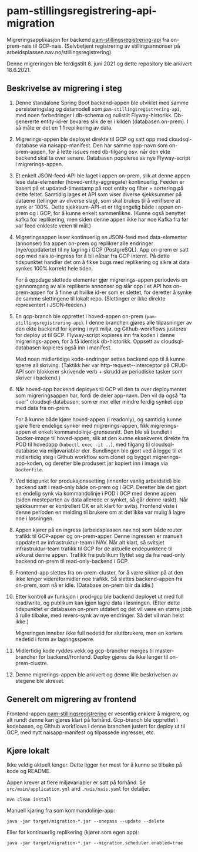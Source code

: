 # pam-stillingsregistrering-api-migration

Migreringsapplikasjon for backend
[pam-stillingsregistrering-api](https://github.com/navikt/pam-stillingsregistrering-api/)
fra on-prem-nais til GCP-nais. (Selvbetjent registrering av stillingsannonser på
arbeidsplassen.nav.no/stillingsregistrering).

Denne migreringen ble ferdigstilt 8. juni 2021 og dette repository ble arkivert 18.6.2021.


## Beskrivelse av migrering i steg

1. Denne standalone Spring Boot backend-appen ble utviklet med samme
   persisteringslag og datamodell som `pam-stillingsregistrering-api`, med noen
   forbedringer i db-schema og nullstilt Flyway-historikk. Db-genererte
   entity-id-er bevares slik de er i kilden (databasen on-prem). I så måte er
   det en 1:1 replikering av data.

2. Migrerings-appen ble deployet direkte til GCP og satt opp med
   cloudsql-database via naisapp-manifest. Den har samme app-navn som
   on-prem-appen, for å lette issues med db-tilgang osv. når den ekte backend
   skal ta over senere. Databasen populeres av nye Flyway-script i
   migrerings-appen.

3. Et enkelt JSON-feed-API ble laget i appen on-prem, slik at denne appen lese
   data-elementer (hoved-entity-aggregate) kontinuerlig. Feeden er basert på et
   updated-timestamp på root entity og filter + sortering på dette feltet.
   Samtidig lages et API som viser diverse sjekksummer på dataene (tellinger av
   diverse slag), som skal brukes til å verifisere at synk er 100%. Dette
   sjekksum-API-et er tilgjengelig både i appen on-prem og i GCP, for å kunne
   enkelt sammenlikne. (Kunne også benyttet kafka for replikering, men siden
   denne appen ikke har noe Kafka fra før var feed enkleste veien til mål.)
   
3. Migreringsappen leser kontinuerlig en JSON-feed med data-elementer (annonser)
   fra appen on-prem og replikrer alle endringer (nye/oppdaterte) til ny lagring
   i GCP (PostgreSQL). App on-prem er satt opp med nais.io-ingress for å bli
   nåbar fra GCP internt. På dette tidspunktet handler det om å fikse bugs med
   replikering og sikre at data synkes 100% korrekt hele tiden.
   
   For å oppdage slettede elementer gjør migrerings-appen periodevis en
   gjennomgang av alle replikerte annonser og slår opp i et API hos
   on-prem-appen for å finne ut hvilke id-er som er slettet, for deretter å
   synke de samme slettingene til lokalt repo. (Slettinger er ikke direkte
   representert i JSON-feeden.)
   
4. En gcp-branch ble opprettet i hoved-appen on-prem
   (`pam-stillingsregistrering-api`). I denne branchen gjøres alle tilpasninger
   av den ekte backend for kjøring i nytt miljø, og Github-workflows justeres
   for deploy ut til GCP. Flyway-script kopieres inn fra koden i denne
   migrerings-appen, for å få identisk db-historikk. Oppsett av
   cloudsql-databasen kopieres også inn i manifest.
   
   Med noen midlertidige kode-endringer settes backend opp til å kunne sperre
   all skriving. (Taktikk her var http-request--interceptor på CRUD-API som
   blokkerer skrivende verb + skrudd av periodiske tasker som skriver i
   backend.)
   
5. Når hoved-app backend deployes til GCP vil den ta over deploymentet som
   migreringsappen har, fordi de deler app-navn. Den vil da også "ta over"
   cloudsql-databasen, som er mer eller mindre ferdig synket opp med data fra
   on-prem.
   
   For å kunne både kjøre hoved-appen (i readonly), og samtidig kunne gjøre
   flere endelige synker med migrerings-appen, fikk migrerings-appen et enkelt
   kommandolinje-grensesnitt. Den ble så bundlet i Docker-image til hoved-appen,
   slik at den kunne eksekveres direkte fra POD til hovedapp (`kubectl exec -it
   ..`), med tilgang til cloudsql-database via miljøvariabler der. Bundlingen
   ble gjort ved å legge til et midlertidig steg i Github workflow som clonet og
   bygget migrerings-app-koden, og deretter ble produsert jar kopiert inn i
   image via `Dockerfile`.
   
6. Ved tidspunkt for produksjonssetting (innenfor vanlig arbeidstid) ble backend
   satt i read-only både on-prem og i GCP. Deretter ble det gjort en endelig
   synk via kommandolinje i POD i GCP med denne appen (siden mesteparten av data
   allerede er synket, så går denne raskt). Når sjekksummer er kontrollert OK er
   alt klart for svitsj. Frontend viste i denne perioden en melding til brukere
   om at det ikke var mulig å lagre noe i løsningen.
   
7. Appen kjører på en ingress (arbeidsplassen.nav.no) som både router trafikk
   til GCP-apper og on-prem-apper. Denne ingressen er manuelt oppdatert av
   infrastruktur-team i NAV. Når alt klart, så svitsjet infrastruktur-team
   trafikk til GCP for de aktuelle endepunktene til akkurat denne appen. Trafikk
   fra publikum flyttet seg da fra read-only backend on-prem til
   read-only-backend i GCP.
   
8. Frontend-app slettes fra on-prem-cluster, for å være sikker på at den ikke
   lenger videreformidler noe trafikk. Så slettes backend-appen fra
   on-prem, som nå er idle. (Database on-prem blir da idle.)
   
8. Etter kontroll av funksjon i prod-gcp ble backend deployet ut med full
   read/write, og publikum kan igjen lagre data i løsningen. (Etter dette
   tidspunktet er databasen on-prem utdatert og det vil være en større jobb å
   rulle tilbake, med revers-synk av nye endringer. Så det vil man helst ikke.)
   
   Migreringen innebar ikke full nedetid for sluttbrukere, men en kortere
   nedetid i form av lagringssperre.
   
9. Midlertidig kode ryddes vekk og gcp-brancher merges til master-brancher for
   backend/frontend. Deploy gjøres da ikke lenger til on-prem-clustre.
   
10. Denne migrerings-appen ble arkivert og denne lille beskrivelsen av stegene
    ble skrevet.


## Generelt om migrering av frontend

Frontend-appen
[pam-stillingsregistrering](https://github.com/navikt/pam-stillingsregistrering)
er vesentlig enklere å migrere, og alt rundt denne kan gjøres klart på forhånd.
Gcp-branch ble opprettet i kodebasen, og Github workflows i denne branchen
justert for deploy ut til GCP, med nytt naisapp-manifest og tilpassede
ingresser, etc.
   
   
## Kjøre lokalt

Ikke veldig aktuelt lenger. Dette ligger her mest for å kunne se tilbake på kode
og README.

Appen krever at flere miljøvariabler er satt på forhånd. Se
`src/main/application.yml` and `.nais/nais.yaml` for detaljer.

    mvn clean install
        
Manuell kjøring fra som kommandolinje-app:

    java -jar target/migration-*.jar --onepass --update --delete
    
    
Eller for kontinuerlig replikering (kjører som egen app):

    java -jar target/migration-*.jar --migration.scheduler.enabled=true
